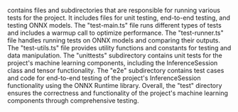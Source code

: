 contains files and subdirectories that are responsible for running various tests for the project. It includes files for unit testing, end-to-end testing, and testing ONNX models. The "test-main.ts" file runs different types of tests and includes a warmup call to optimize performance. The "test-runner.ts" file handles running tests on ONNX models and comparing their outputs. The "test-utils.ts" file provides utility functions and constants for testing and data manipulation. The "unittests" subdirectory contains unit tests for the project's machine learning components, including the InferenceSession class and tensor functionality. The "e2e" subdirectory contains test cases and code for end-to-end testing of the project's InferenceSession functionality using the ONNX Runtime library. Overall, the "test" directory ensures the correctness and functionality of the project's machine learning components through comprehensive testing.